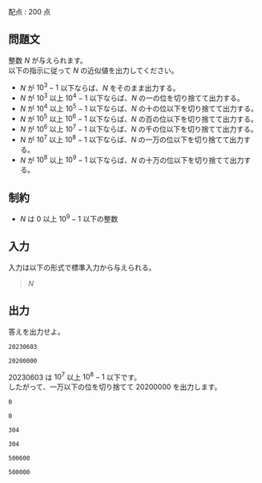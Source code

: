 配点 : $200$ 点

## 問題文

整数 $N$ が与えられます。<br>
以下の指示に従って $N$ の近似値を出力してください。

- $N$ が $10^3-1$ 以下ならば、$N$ をそのまま出力する。
- $N$ が $10^3$ 以上 $10^4-1$ 以下ならば、$N$ の一の位を切り捨てて出力する。
- $N$ が $10^4$ 以上 $10^5-1$ 以下ならば、$N$ の十の位以下を切り捨てて出力する。
- $N$ が $10^5$ 以上 $10^6-1$ 以下ならば、$N$ の百の位以下を切り捨てて出力する。
- $N$ が $10^6$ 以上 $10^7-1$ 以下ならば、$N$ の千の位以下を切り捨てて出力する。
- $N$ が $10^7$ 以上 $10^8-1$ 以下ならば、$N$ の一万の位以下を切り捨てて出力する。
- $N$ が $10^8$ 以上 $10^9-1$ 以下ならば、$N$ の十万の位以下を切り捨てて出力する。

## 制約

- $N$ は $0$ 以上 $10^9-1$ 以下の整数

## 入力

入力は以下の形式で標準入力から与えられる。

> $N$

## 出力

答えを出力せよ。

```input1
20230603
```

```output1
20200000
```

$20230603$ は $10^7$ 以上 $10^8-1$ 以下です。<br>
したがって、一万以下の位を切り捨てて $20200000$ を出力します。

```input2
0
```

```output2
0
```

```input3
304
```

```output3
304
```

```input4
500600
```

```output4
500000
```